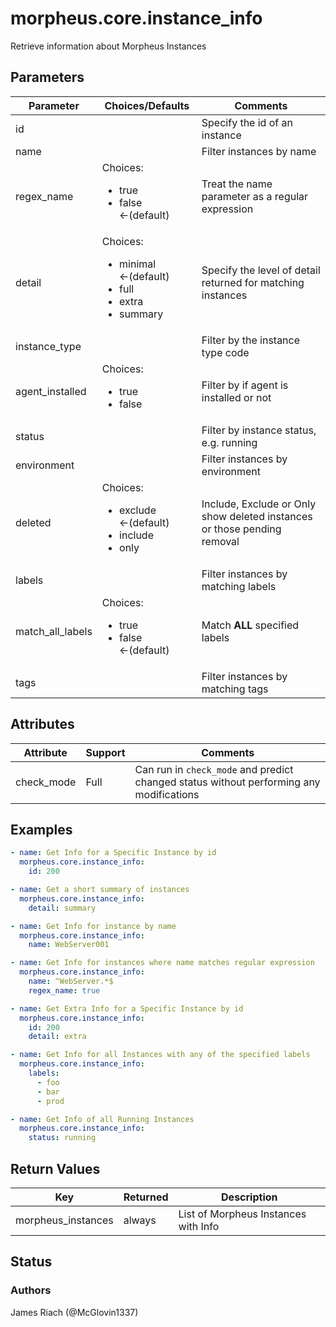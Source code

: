 # morpheus.core.instance_info
Retrieve information about Morpheus Instances

## Parameters

|Parameter|Choices/Defaults|Comments|
|---|---|---|
|id||Specify the id of an instance|
|name||Filter instances by name|
|regex_name|Choices:<br/> <ul><li>true</li><li>false &larr;(default)</li></ul>|Treat the name parameter as a regular expression|
|detail|Choices:<br/> <ul><li>minimal &larr;(default)</li><li>full</li><li>extra</li><li>summary</li></ul>|Specify the level of detail returned for matching instances|
|instance_type||Filter by the instance type code|
|agent_installed|Choices:<br/> <ul><li>true</li><li>false</li></ul>|Filter by if agent is installed or not|
|status||Filter by instance status, e.g. running|
|environment||Filter instances by environment|
|deleted|Choices:<br/> <ul><li>exclude &larr;(default)</li><li>include</li><li>only</li></ul>|Include, Exclude or Only show deleted instances or those pending removal|
|labels||Filter instances by matching labels|
|match_all_labels|Choices:<br/> <ul><li>true</li><li>false &larr;(default)</li></ul>|Match **ALL** specified labels|
|tags||Filter instances by matching tags|

## Attributes

|Attribute|Support|Comments|
|---|---|---|
|check_mode|Full|Can run in ```check_mode``` and predict changed status without performing any modifications|

## Examples

```yaml
- name: Get Info for a Specific Instance by id
  morpheus.core.instance_info:
    id: 200

- name: Get a short summary of instances
  morpheus.core.instance_info:
    detail: summary

- name: Get Info for instance by name
  morpheus.core.instance_info:
    name: WebServer001

- name: Get Info for instances where name matches regular expression
  morpheus.core.instance_info:
    name: ^WebServer.*$
    regex_name: true

- name: Get Extra Info for a Specific Instance by id
  morpheus.core.instance_info:
    id: 200
    detail: extra

- name: Get Info for all Instances with any of the specified labels
  morpheus.core.instance_info:
    labels:
      - foo
      - bar
      - prod

- name: Get Info of all Running Instances
  morpheus.core.instance_info:
    status: running
```

## Return Values

|Key|Returned|Description|
|---|---|---|
|morpheus_instances|always|List of Morpheus Instances with Info|

## Status

### Authors
James Riach (@McGlovin1337)